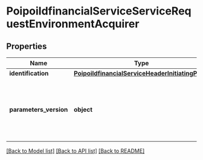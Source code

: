 # PoipoiIdfinancialServiceServiceRequestEnvironmentAcquirer

## Properties
Name | Type | Description | Notes
------------ | ------------- | ------------- | -------------
**identification** | [**PoipoiIdfinancialServiceHeaderInitiatingParty**](PoipoiIdfinancialServiceHeaderInitiatingParty.md) |  | [optional] 
**parameters_version** | **object** | Specifies a character string with a maximum length of 256 characters.&lt;br/&gt; | [optional] 

[[Back to Model list]](../README.md#documentation-for-models) [[Back to API list]](../README.md#documentation-for-api-endpoints) [[Back to README]](../README.md)

